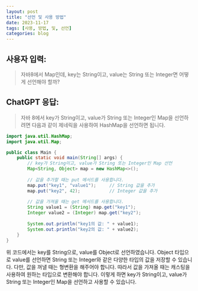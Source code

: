 ```yaml
---
layout: post
title: "선언 및 사용 방법"
date: 2023-11-17
tags: [사용, 방법, 및, 선언]
categories: blog
---
```


## 사용자 입력:
> 자바8에서 Map인데, key는 String이고, value는 String 또는 Integer면 어떻게 선언해야 할까?

## ChatGPT 응답:
> 자바 8에서 key가 String이고, value가 String 또는 Integer인 Map을 선언하려면 다음과 같이 제네릭을 사용하여 HashMap을 선언하면 됩니다.

```java
import java.util.HashMap;
import java.util.Map;

public class Main {
    public static void main(String[] args) {
        // key가 String이고, value가 String 또는 Integer인 Map 선언
        Map<String, Object> map = new HashMap<>();
        
        // 값을 추가할 때는 put 메서드를 사용합니다.
        map.put("key1", "value1");     // String 값을 추가
        map.put("key2", 42);           // Integer 값을 추가
        
        // 값을 가져올 때는 get 메서드를 사용합니다.
        String value1 = (String) map.get("key1");
        Integer value2 = (Integer) map.get("key2");
        
        System.out.println("key1의 값: " + value1);
        System.out.println("key2의 값: " + value2);
    }
}
```

위 코드에서는 key를 String으로, value를 Object로 선언하였습니다. Object 타입으로 value를 선언하면 String 또는 Integer와 같은 다양한 타입의 값을 저장할 수 있습니다. 다만, 값을 꺼낼 때는 형변환을 해주어야 합니다. 따라서 값을 가져올 때는 캐스팅을 사용하여 원하는 타입으로 변환해야 합니다. 이렇게 하면 key가 String이고, value가 String 또는 Integer인 Map을 선언하고 사용할 수 있습니다.

